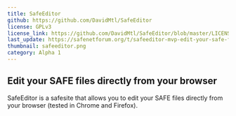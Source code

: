 ```yaml
---
title: SafeEditor
github: https://github.com/DavidMtl/SafeEditor
license: GPLv3
license_link: https://github.com/DavidMtl/SafeEditor/blob/master/LICENSE
last_update: https://safenetforum.org/t/safeeditor-mvp-edit-your-safe-files-directly-from-your-browser/11057
thumbnail: safeeditor.png
category: Alpha 1
---
```


## Edit your SAFE files directly from your browser

SafeEditor is a safesite that allows you to edit your SAFE files directly from your browser (tested in Chrome and Firefox).
